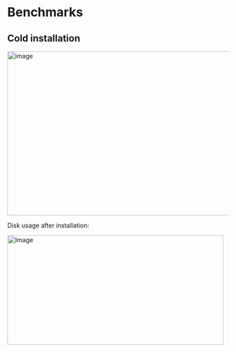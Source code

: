 # Benchmarks

## Cold installation

<img width="809" height="373" alt="image" src="https://github.com/user-attachments/assets/054ff758-fb53-4beb-8bf8-8ac1a19db527" />

Disk usage after installation:

<img width="492" height="249" alt="Image" src="https://github.com/user-attachments/assets/d298d992-f3df-43a6-b7bd-ab5d2618b05b" />
